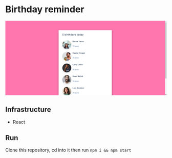 # Birthday reminder

![bd reminder](../assets/screenshots/birthday-reminder.png)

## Infrastructure

- React

## Run

Clone this repository, cd into it then run `npm i && npm start`
